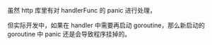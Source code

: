 虽然 http 库里有对 handlerFunc 的 panic 进行处理，

但实际开发中，如果在 handler 中需要再启动 goroutine，那么新启动的 goroutine 中 panic 还是会导致程序挂掉的。
